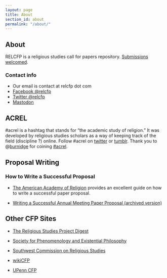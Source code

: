 ```yaml
---
layout: page
title: About
section_id: about
permalink: "/about/"
---
```


## About
RELCFP is a religious studies call for papers repository. [Submissions welcomed](/submission/). 

### Contact info
* Our email is contact at relcfp dot com
* [Facebook @relcfp](https://www.facebook.com/relcfp)
* [Twitter @relcfp](https://twitter.com/relcfp)
* [Mastodon](https://mastodon.social/@relcfp)

## ACREL
#acrel is a hashtag that stands for “the academic study of religion.” It was developed by religious studies scholars as a way of keeping track of the field (discipline ?) online. Follow #acrel on [twitter](https://twitter.com/search?q=%23acrel "#acrel on Tumblr") or [tumblr](https://www.tumblr.com/tagged/acrel "#acrel on Tumblr"). Thank you to @[burnidge](https://twitter.com/burnidge) for coining [#acrel](https://twitter.com/search?q=%23acrel&f=live "#acrel").


## Proposal Writing

### How to Write a Successful Proposal

* [The American Academy of Religion](http://aarweb.org "American Academy of Religion (AAR)") provides an excellent guide on how to write a successful paper proposal.

* [Writing a Successful Annual Meeting Paper Proposal (archived version)](https://web.archive.org/web/20210918070658/https://www.aarweb.org/AARMBR/Publications-and-News-/Guides-and-Best-Practices-/AAR-Annual-Meeting-/Writing-a-Successful-Annual-Meeting-Paper-Proposal.aspx?WebsiteKey=61d76dfc-e7fe-4820-a0ca-1f792d24c06e "Writing a Successful Annual Meeting Paper Proposal, AAR")


## Other CFP Sites
* [The Religious Studies Project Digest](https://www.religiousstudiesproject.com/digest/)

* [Society for Phenomenology and Existential Philosophy](http://www.spep.org/resources)

* [Southwest Commission on Religious Studies](http://www.swcrs-online.org/swcrs-conference/call-for-papers/)

* [wikiCFP](http://www.wikicfp.com/cfp/)

* [UPenn CFP](http://call-for-papers.sas.upenn.edu/category/religion)